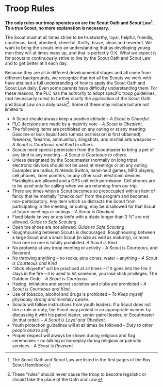 # Troop Rules

**The only rules our troop operates on are the Scout Oath and Scout Law[^onlyrule]. To a true Scout, no more explanation is necessary.**

The Scout must at all times strive to be trustworthy, loyal, helpful, friendly, courteous, kind, obedient,  cheerful, thrifty, brave, clean and reverent. We want to bring the scouts into an understanding that as  developing young men they will at times mess up, and that is perfectly O.K. What we expect is for scouts to continuously strive to live by the Scout Oath and Scout Law and to get better at it each day.

Because they are all in different developmental stages and all come from different backgrounds, we recognize that not all the Scouts we work with have attained a full understanding of how to apply the Scout Oath and Scout Law daily. Even some parents have difficulty understanding them. For these reasons, the PLC has the authority to adopt specific troop guidelines, (not necessarily rules) to further clarify the application of the Scout Oath and Scout Law on a daily basis[^clarify]. Some of these may include but are not limited to:

* A Scout should always keep a positive attitude – *A Scout is Cheerful*.
* PLC decisions are made by a majority vote – *A Scout is Obedient*.
* The following items are prohibited on any outing or at any meeting: Gasoline or bulk liquid fuels (unless permission is first obtained), fireworks, firearms, ammunition, slingshots, and martial arts weapons – *A Scout is Courteous and Kind to others*.
* Scouts need special permission from the Scoutmaster to bring a pet of any kind to any meeting – *A Scout is Courteous to others*.
* Unless designated by the Scoutmaster (normally on long trips) electronic devices should not be  used at meetings or on any outing. Examples are radios, Nintendo Switch, hand-held games, MP3 players, cell phones, laser pointers, or any other such electronic devices. Flashlights are allowed and a GPS unit with permission. Cell phones are to be used only for calling when we are returning from our trip.
* There are times when a Scout becomes so preoccupied with an item of fancy that he mentally "checks out" from the program and becomes non-participatory. Any item which so distracts the Scout from participating in the meeting, or outing, may be disallowed for that Scout at future meetings or outings – *A Scout is Obedient*.
* Fixed blade knives or any knife with a blade longer than 3 ½” are not allowed. *Guide to Safe Scouting*.
* Open toe shoes are not allowed. *Guide to Safe Scouting*.
* Roughhousing between Scouts is discouraged. Roughhousing between a large Scout and a small Scout (in size as well as maturity), or more than one on one is totally prohibited. *A Scout is Kind*
* No profanity at any troop meeting or activity – A Scout is Courteous, and Reverent.
* No throwing anything – no rocks, pine cones, water – anything – *A Scout is Courteous and Kind*
* "Stick etiquette" will be practiced at all times – if it goes into the fire it stays in the fire – it is used  to hit someone, you lose stick privileges. The Outdoor Code – *A Scout is Courteous*
* Hazing, initiations and secret societies and clubs are prohibited – *A Scout is Courteous and Kind*.
* Use of tobacco, alcohol and drugs is prohibited – *To Keep myself physically strong and mentally awake*.
* Scouts will follow instructions from youth leaders. If a Scout does not like a rule or duty, the Scout may protest in an appropriate manner by discussing it with his patrol leader, senior patrol leader, or Scoutmaster (in that order) – *A Scout is Loyal and Obedient*.
* Youth protection guidelines will at all times be followed – *Duty to other people and to self*.
* Proper respect will always be shown during religious and flag ceremonies – no talking or horseplay during religious or patriotic services – *A Scout is Reverent*.

[^onlyrule]: The Scout Oath and Scout Law are listed in the first pages of the Boy Scout Handbook
[^clarify]: These "rules" should never cause the troop to become legalistic or should take the place of the Oath and Law.
